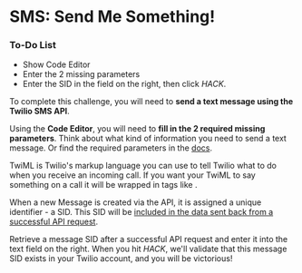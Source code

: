 # SMS: Send Me Something!

<div class="aside">
  <h3>To-Do List</h3>
  <ul>
    <li>Show Code Editor</li>
    <li>Enter the 2 missing parameters</li>
    <li>Enter the SID in the field on the right, then click <em>HACK</em>.</li>
  </ul>
</div>

To complete this challenge, you will need to <strong>send a text message using the Twilio SMS API</strong>.

Using the **Code Editor**, you will need to **fill in the 2 required missing parameters**. Think about what kind of information you need to send a text message. Or find the required parameters in the [docs](https://www.twilio.com/docs/sms/api/message-resource).

TwiML is Twilio's markup language you can use to tell Twilio what to do when you receive an incoming call. If you want your TwiML to say something on a call it will be wrapped in tags like <Response><Say></Say></Response>.

When a new Message is created via the API, it is assigned a unique identifier - a SID. This SID will be [included in the data sent back from a successful API request](https://www.twilio.com/docs/sms/api/message-resource#message-properties).

Retrieve a message SID after a successful API request and enter it into the text field on the right. When you hit *HACK*, we'll validate that this message SID exists in your Twilio account, and you will be victorious!